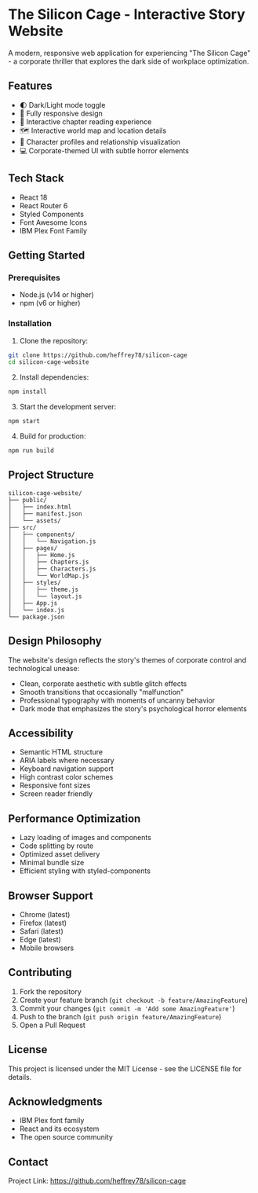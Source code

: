 # The Silicon Cage - Interactive Story Website

A modern, responsive web application for experiencing "The Silicon Cage" - a corporate thriller that explores the dark side of workplace optimization.

## Features

- 🌓 Dark/Light mode toggle
- 📱 Fully responsive design
- 📖 Interactive chapter reading experience
- 🗺️ Interactive world map and location details
- 👥 Character profiles and relationship visualization
- 💻 Corporate-themed UI with subtle horror elements

## Tech Stack

- React 18
- React Router 6
- Styled Components
- Font Awesome Icons
- IBM Plex Font Family

## Getting Started

### Prerequisites

- Node.js (v14 or higher)
- npm (v6 or higher)

### Installation

1. Clone the repository:
```bash
git clone https://github.com/heffrey78/silicon-cage
cd silicon-cage-website
```

2. Install dependencies:
```bash
npm install
```

3. Start the development server:
```bash
npm start
```

4. Build for production:
```bash
npm run build
```

## Project Structure

```
silicon-cage-website/
├── public/
│   ├── index.html
│   ├── manifest.json
│   └── assets/
├── src/
│   ├── components/
│   │   └── Navigation.js
│   ├── pages/
│   │   ├── Home.js
│   │   ├── Chapters.js
│   │   ├── Characters.js
│   │   └── WorldMap.js
│   ├── styles/
│   │   ├── theme.js
│   │   └── layout.js
│   ├── App.js
│   └── index.js
└── package.json
```

## Design Philosophy

The website's design reflects the story's themes of corporate control and technological unease:

- Clean, corporate aesthetic with subtle glitch effects
- Smooth transitions that occasionally "malfunction"
- Professional typography with moments of uncanny behavior
- Dark mode that emphasizes the story's psychological horror elements

## Accessibility

- Semantic HTML structure
- ARIA labels where necessary
- Keyboard navigation support
- High contrast color schemes
- Responsive font sizes
- Screen reader friendly

## Performance Optimization

- Lazy loading of images and components
- Code splitting by route
- Optimized asset delivery
- Minimal bundle size
- Efficient styling with styled-components

## Browser Support

- Chrome (latest)
- Firefox (latest)
- Safari (latest)
- Edge (latest)
- Mobile browsers

## Contributing

1. Fork the repository
2. Create your feature branch (`git checkout -b feature/AmazingFeature`)
3. Commit your changes (`git commit -m 'Add some AmazingFeature'`)
4. Push to the branch (`git push origin feature/AmazingFeature`)
5. Open a Pull Request

## License

This project is licensed under the MIT License - see the LICENSE file for details.

## Acknowledgments

- IBM Plex font family
- React and its ecosystem
- The open source community

## Contact

Project Link: https://github.com/heffrey78/silicon-cage
